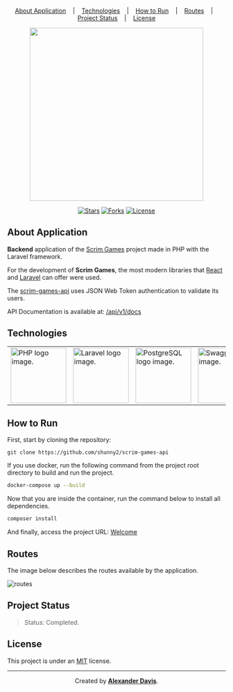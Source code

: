 <p align="center">
  <a href="#about-application">About Application</a>
  &nbsp;&nbsp;&nbsp;|&nbsp;&nbsp;&nbsp;
  <a href="#technologies">Technologies</a>
  &nbsp;&nbsp;&nbsp;|&nbsp;&nbsp;&nbsp;
  <a href="#how-to-run">How to Run</a>
  &nbsp;&nbsp;&nbsp;|&nbsp;&nbsp;&nbsp;
  <a href="#routes">Routes</a>
  &nbsp;&nbsp;&nbsp;|&nbsp;&nbsp;&nbsp;
  <a href="#project-status">Project Status</a>
  &nbsp;&nbsp;&nbsp;|&nbsp;&nbsp;&nbsp;
  <a href="#license">License</a>
</p>

<p align="center"><a href="https://laravel.com" target="_blank"><img src="https://raw.githubusercontent.com/laravel/art/master/logo-lockup/5%20SVG/2%20CMYK/1%20Full%20Color/laravel-logolockup-cmyk-red.svg" width="400"></a></p>

<p align="center">
<a href="https://img.shields.io/github/stars/shunny2/scrim-games-api?style=social"><img src="https://img.shields.io/github/stars/shunny2/scrim-games-api?style=social" alt="Stars"></a>
<a href="https://img.shields.io/github/forks/shunny2/scrim-games-api?style=social"><img src="https://img.shields.io/github/forks/shunny2/scrim-games-api?style=social" alt="Forks"></a>
<a href="https://img.shields.io/github/license/shunny2/scrim-games-api?style=social"><img src="https://img.shields.io/github/license/shunny2/scrim-games-api?style=social" alt="License"></a>
</p>

## About Application

<b>Backend</b> application of the [Scrim Games](https://github.com/shunny2/scrim-games) project made in PHP with the Laravel framework.

For the development of <b>Scrim Games</b>, the most modern libraries that [React](https://reactjs.org/) and [Laravel](https://laravel.com/) can offer were used.

The [scrim-games-api](https://github.com/shunny2/scrim-games-api/) uses JSON Web Token authentication to validate its users.

API Documentation is available at: [/api/v1/docs](https://scrim-games-api.onrender.com/api/v1/docs)

## Technologies

<table>
  <thead>
  </thead>
  <tbody>
    <td>
      <a href="https://www.php.net/" title="PHP"><img width="128" height="128" src="https://www.php.net/images/logos/new-php-logo.svg" alt="PHP logo image." /></a>
    </td>
    <td>
      <a href="https://laravel.com/" title="Laravel"><img width="128" height="128" src="https://cdn.worldvectorlogo.com/logos/laravel-2.svg" alt="Laravel logo image." /></a>
    </td>
    <td>
      <a href="https://www.postgresql.org/" title="Postgres"><img width="128" height="128" src="https://cdn.worldvectorlogo.com/logos/postgresql.svg" alt="PostgreSQL logo image." /></a>
    </td>
    <td>
      <a href="https://swagger.io/" title="Swagger Documentation"><img width="128" height="128" src="https://static1.smartbear.co/swagger/media/assets/images/swagger_logo.svg" alt="Swagger logo image." /></a>
    </td>
    <td>
      <a href="https://www.heroku.com/" title="Heroku"><img width="128" height="128" src="https://cdn.worldvectorlogo.com/logos/heroku-1.svg" alt="Heroku logo image." /></a>
    </td>
    <td>
      <a href="https://www.docker.com/" title="Docker"><img width="128" height="128" src="https://cdn.worldvectorlogo.com/logos/docker.svg" alt="Docker logo image." /></a>
    </td>
  </tbody>
</table>

## How to Run

First, start by cloning the repository:
```shell
git clone https://github.com/shunny2/scrim-games-api
```

If you use docker, run the following command from the project root directory to build and run the project.
```bash
docker-compose up --build
```

Now that you are inside the container, run the command below to install all dependencies.
```bash
composer install
```

And finally, access the project URL:
[Welcome](https://localhost:8000)

## Routes

The image below describes the routes available by the application.

![routes](https://user-images.githubusercontent.com/72872854/201341324-8e6adcc7-f6ee-48ad-8412-b021fc38173a.png)

## Project Status

> Status: Completed.

## License

This project is under an [MIT](https://opensource.org/licenses/MIT) license.

<hr/>

<p align="center">Created by <a href="https://github.com/shunny2"><b>Alexander Davis</b></a>.</p>
